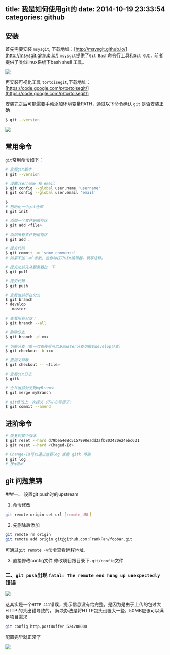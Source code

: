 title: 我是如何使用git的
date: 2014-10-19 23:33:54
categories: github
---

## 安装
首先需要安装 `msysgit`,  下载地址：[http://msysgit.github.io/](http://msysgit.github.io/)
`msysgit`提供了`Git Bash`命令行工具和`Git GUI`，前者提供了类似linux系统下bash shell 工具。

![](http://msysgit.github.io/img/git_logo.png)

再安装可视化工具 `tortoisegit`,下载地址： [https://code.google.com/p/tortoisegit/](https://code.google.com/p/tortoisegit/)


安装完之后可能需要手动添加环境变量PATH，通过以下命令确认 `git` 是否安装正确
```bash
$ git --version
```
![](http://images.cnitblog.com/blog/282019/201410/171947165916210)

## 常用命令

`git`常用命令如下：

```bash
# 查看git版本
$ git --version

# 设置username 和 email
$ git config --global user.name 'username'
$ git config --global user.email 'email'

$ 
# 初始化一个git仓库
$ git init

# 添加一个文件到缓存区
$ git add <file>

# 添加所有文件到缓存区
$ git add .

# 提交代码
$ git commit -m 'some comments'
# 如果不加`-m`参数，会自动打开vim编辑器，填写注释。

# 提交之前先从服务器拉一下
$ git pull

# 提交代码
$ git push

# 查看当前所在分支
$ git branch
* develop
   master

# 查看所有分支：
$ git branch --all

# 删除分支
$ git branch -d xxx

# 切换分支（第一次克隆后可以从master分支切换到develop分支）
$ git checkout -b xxx

# 撤销文修改
$ git checkout -- <file>

# 查看git日志
$ gitk

# 合并当前分支到myBranch
$ git merge myBranch

# git修改上一次提交（不小心写错了）
$ git commit --amend
```

## 进阶命令
```bash
# 恢复到某个版本
$ git reset --hard d79bea4e8c5157998eadd3afb803420e24ebc631
$ git reset --hard <Chaged-Id>

# Change-Id可以通过查看log 或者 gitk 得到
$ git log
# 按q退出
```

## git 问题集锦

###一、  设置git push时的upstream
1. 命令修改

 ```bash
git remote origin set-url [remote_URL]
 ```

2. 先删除后添加

 ```bash
git remote rm origin
git remote add origin git@github.com:FrankFan/foobar.git
 ```
可通过`git remote -v`命令查看远程地址.

3.  直接修改config文件
修改项目跟目录下`.git/config`文件

### 二、`git push`出现 `fatal: The remote end hung up unexpectedly` 错误
![](https://ws3.sinaimg.cn/large/006tNc79gy1fsbyssrtrwj30jb06nq37.jpg)

这其实是一个`HTTP 411`错误，提示信息没有给完整，是因为是由于上传的包过大 HTTP 的头出错导致的，
解决办法是将HTTP包头设置大一些，50MB应该可以满足项目需求

```bash
git config http.postBuffer 524288000
```

配置完毕就正常了

![](https://ws1.sinaimg.cn/large/006tNc79gy1fsbysvzi6yj30jf05vjrk.jpg)

